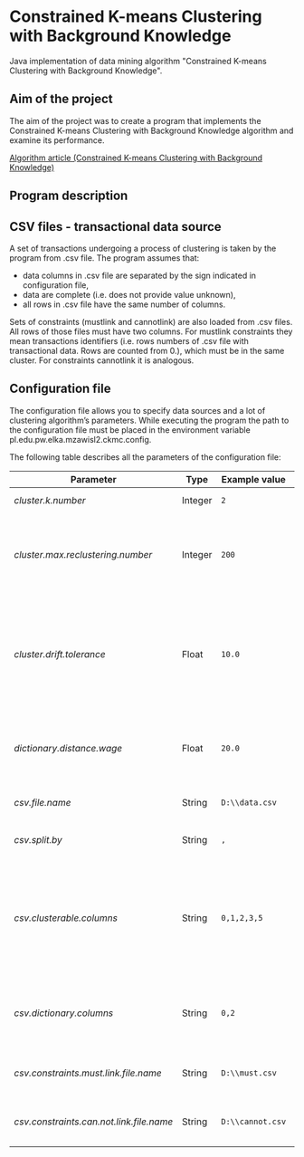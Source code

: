 Constrained K-means Clustering with Background Knowledge
============================================

Java implementation of data mining algorithm "Constrained K-means Clustering with Background Knowledge".

Aim of the project
------------------

The aim of the project was to create a program that implements the Constrained K-means Clustering with Background Knowledge algorithm and examine its performance.

[Algorithm article (Constrained K-means Clustering with Background Knowledge)](https://web.cse.msu.edu/~cse802/notes/ConstrainedKmeans.pdf)

Program description
------------------

CSV files - transactional data source
------------------

A set of transactions undergoing a process of clustering is taken by the program from .csv file. The program assumes that:
* data columns in .csv file are separated by the sign indicated in configuration file,
* data are complete (i.e. does not provide value unknown),
* all rows in .csv file have the same number of columns.

Sets of constraints (mustlink and cannotlink) are also loaded from .csv files. All rows of those files must have two columns. For mustlink constraints they mean transactions identifiers (i.e. rows numbers of .csv file with transactional data. Rows are counted from 0.), which must be in the same cluster. For constraints cannotlink it is analogous.

Configuration file
------------------

The configuration file allows you to specify data sources and a lot of clustering algorithm’s parameters. While executing the program the path to the configuration file must be placed in the environment variable pl.edu.pw.elka.mzawisl2.ckmc.config.

The following table describes all the parameters of the configuration file:

|Parameter|Type|Example value|Description
|------|------|------|------
|*cluster.k.number*|Integer|`2`|number of clusters
|*cluster.max.reclustering.number*|Integer|`200`|maximal number of reclustering (the stop condition of the algorithm)
|*cluster.drift.tolerance*|Float|`10.0`|acceptable change in the position of centroid of each cluster (the stop condition of the algorithm)
|*dictionary.distance.wage*|Float|`20.0`|distance value of different values for the same dictionary
|*csv.file.name*|String|`D:\\data.csv`|source file with set of transactions
|*csv.split.by*|String|`,`|separator sign in .csv file
|*csv.clusterable.columns*|String|`0,1,2,3,5`|identifies of columns, which should be included in clustering algorithm - `default value = ALL columns identifiers`
|*csv.dictionary.columns*|String|`0,2`|identifies of columns, which should be treated as dictionaries
|*csv.constraints.must.link.file.name*|String|`D:\\must.csv`|path to file containing mustlink constraints
|*csv.constraints.can.not.link.file.name*|String|`D:\\cannot.csv`|path to file containing cannotlink constraints
